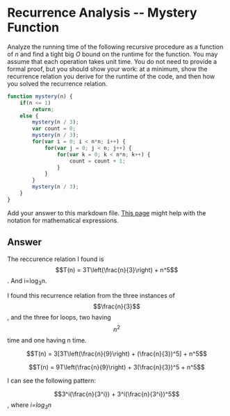 # Recurrence Analysis -- Mystery Function

Analyze the running time of the following recursive procedure as a function of
$n$ and find a tight big $O$ bound on the runtime for the function. You may
assume that each operation takes unit time. You do not need to provide a formal
proof, but you should show your work: at a minimum, show the recurrence relation
you derive for the runtime of the code, and then how you solved the recurrence
relation.

```javascript
function mystery(n) {
    if(n <= 1)
        return;
    else {
        mystery(n / 3);
        var count = 0;
        mystery(n / 3);
        for(var i = 0; i < n*n; i++) {
            for(var j = 0; j < n; j++) {
                for(var k = 0; k < n*n; k++) {
                    count = count + 1;
                }
            }
        }
        mystery(n / 3);
    }
}
```

Add your answer to this markdown file. [This
page](https://docs.github.com/en/get-started/writing-on-github/working-with-advanced-formatting/writing-mathematical-expressions)
might help with the notation for mathematical expressions.


## Answer

The reccurence relation I found is $$T(n) = 3T\left(\frac{n}{3}\right) + n^5$$. And i=log<sub>3</sub>n.

I found this recurrence relation from the three instances of $$\frac{n}{3}$$ , and the three for loops, two having $$n^2$$ time and one having n time.

$$T(n) = 3[3T\left(\frac{n}{9}\right) + (\frac{n}{3})^5] + n^5$$

$$T(n) = 9T\left(\frac{n}{9}\right) + 3(\frac{n}{3})^5 + n^5$$

 I can see the following pattern:

 $$3^i(\frac{n}{3^i}) + 3^i(\frac{n}{3^i})^5$$, where *i=log<sub>3</sub>n*

